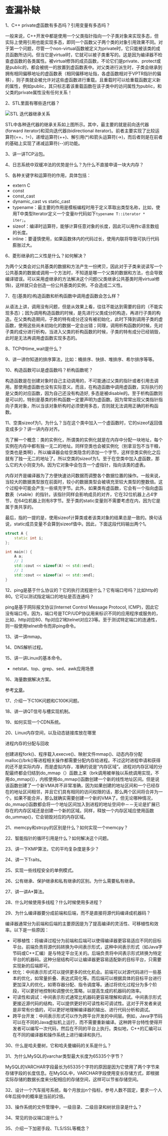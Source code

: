 # 查漏补缺

1、C++ private虚函数有多态吗？引用变量有多态吗？

一般来说，C++开发中都是使用一个父类指针指向一个子类对象来实现多态，但实际上使用引用也能实现多态，即同一个函数父子两个类的对象引用效果不同。对于第一个问题，尽管一个non-virtual函数被定义为private时，它只能被该类的成员函数所访问。但当它是virtual时，它就可以被子类重写的。这是因为编译器不检查虚函数的各类属性。被virtual修饰的成员函数，不论它们是private、protect或是public的，都会被统一的放置到虚函数表中。对父类进行派生时，子类会继承到拥有相同偏移地址的虚函数表（相同偏移地址指，各虚函数相对于VPTR指针的偏移），则子类就会被允许对这些虚函数进行重载。且重载时可以给重载函数定义新的属性，例如public，其只标志着该重载函数在该子类中的访问属性为public，和父类的private属性没有任何关系！

2、STL里面有哪些迭代器？

![STL 迭代器继承关系](https://img-blog.csdnimg.cn/20200804102957172.png)

STL中各种迭代器的继承关系如上图所示。其中，最主要的就是前向迭代器(forward iterator)和双向迭代器(bidirectional iterator)。前者主要实现了比较运算符(==、!=)，递增运算符(++)、解引用(*)和箭头运算符(->)，而后者则是在前者的基础上实现了递减运算符(--)的功能。

3、讲一讲TCP沾包。

4、日志系统中双缓冲法的优势是什么？为什么不直接申请一块大内存？

5、各种关键字和运算符的作用，具体包括：

- extern C
- const
- const_cast
- dynamic_cast vs static_cast
- typename：最主要的作用是模板编程时用于定义萃取出类型名称，比如，使用T中类型Iterator定义一个变量itr代码如下`typename T::iterator * iter;`。
- sizeof：编译时运算符，能够计算任意对象的长度，因此可以用作c语言数组的长度。
- inline：要谨慎使用，如果函数体内的代码过长，使用内联将导致可执行代码膨胀过大。

6、菱形继承的二义性是什么？如何解决？

为两个父类会对公共基类的数据和方法产生一份拷贝，因此对于子类来说读写一个公共基类的数据或调用一个方法时，不知道是哪一个父类的数据和方法，也会导致编译错误。可以采用虚继承的方法解决这个问题(父类继承公共基类时用virtual修饰)，这样就只会创造一份公共基类的实例，不会造成二义性。

7、在(基类的)构造函数和析构函数中调用虚函数会怎么样？

从语法上讲，调用没有问题，但是从效果上看，往往不能达到需要的目的（不能实现多态）；因为调用构造函数的时候，是先进行父类成分的构造，再进行子类的构造。在父类构造期间，子类的特有成分还没有被初始化，此时下降到调用子类的虚函数，使用这些尚未初始化的数据一定会出错；同理，调用析构函数的时候，先对子类的成分进行析构，当进入父类的析构函数的时候，子类的特有成分已经销毁，此时是无法再调用虚函数实现多态的。

8、TCP中time_wait是什么？

9、讲一讲你知道的排序算法，比如：桶排序、快排、堆排序、希尔排序等等。

10、构造函数可以是虚函数吗？析构函数呢？

构造函数是在创建对象时自己主动调用的，不可能通过父类的指针或者引用去调用。那使用虚函数也没有实际意义。而且，在构造函数中调用虚函数，实际执行的是父类的对应函数，因为自己还没有构造好, 多态是被disable的。至于析构函数则是可以的，特别是基类的析构函数一定要声明为虚函数。因为常常出现父类指针指向子类对象，所以当该对象析构时必须使用多态，否则就无法调用正确的析构函数。

11、空类sizeof为1，为什么？当在这个类中加入一个虚函数时，它的sizeof返回值变成多少？讲一讲内存对齐。

先了解一个概念：类的实例化，所谓类的实例化就是在内存中分配一块地址，每个实例在内存中都有独一无二的地址。同样空类也会被实例化（别拿豆包不当干粮，空类也是类啊），所以编译器会给空类隐含的添加一个字节，这样空类实例化之后就有了独一无二的地址了。所以空类的sizeof为1。至于在空类中加入虚函数，那么它的大小则变为8。因为它对象中会包含一个虚指针，指向该类的虚表。

内存对齐是编译器为了方便快速访问数据而调整各个数据位置的操作。一般来说，当较大的数据类型放在前面时，较小的数据类型会被填充至较大类型的整数倍。这个过程中可能会产生一些填充字节。此外，如果类有虚函数，它会有一个指向虚函数表（vtable）的指针。该指针同样会影响成员的对齐，它在32位机器上占4字节，在64位机器上则有8字节。至于类的static变量则不需要考虑在内，因为它是属于类共享的。

最后，指的一提的是，使用sizeof计算类或者该类对象的结果总是一致的。换句话说，static成员变量不会算到sizeof值中。因此，下面这段代码输出两个1。

``` c++
struct A {
    static int i;
};

int main() {
    A a;
    // 1
    std::cout << sizeof(A) << std::endl;
    // 1
    std::cout << sizeof(a) << std::endl;
}
```

12、ping是基于什么协议的？它的执行流程是什么？它有端口号吗？比如http的80。它可以测试指定端口的地址是否连通吗？

ping是基于网际报文协议(Internet Control Message Protocol, ICMP)，因此它没有端口号。因为，端口号是TCP/UDP协议用来标识不同的应用程序或服务的，比如，http对应80、ftp对应21和telnet对应23等。至于测试特定端口的连通性，则一般使用telnet命令而非ping命令。

13、讲一讲mmap。

14、DNS解析过程。

15、讲一讲Linux的基本命令。

- netstat、top、grep、sed、awk应用场景

16、海量数据解决方案。

参考[文章](https://www.cnblogs.com/GarrettWale/p/14478347.html)。

17、介绍一下C10K问题和C100K问题。

18、讲一讲QT信号与槽实现机制。

19、如何实现一个CDN系统。

20、Linux内存空间，以及动态链接库放在哪里

进程内存的分配与回收

创建进程fork()、程序载入execve()、映射文件mmap()、动态内存分配malloc()/brk()等进程相关操作都需要分配内存给进程。不过这时进程申请和获得的还不是实际内存，而是虚拟内存，准确的说是“内存区域”。进程对内存区域的分配最终都会归结到do_mmap（）函数上来（brk调用被单独以系统调用实现，不用do_mmap()），内核使用do_mmap()函数创建一个新的线性地址区间。但是说该函数创建了一个新VMA并不非常准确，因为如果创建的地址区间和一个已经存在的地址区间相邻，并且它们具有相同的访问权限的话，那么两个区间将合并为一个。如果不能合并，那么就确实需要创建一个新的VMA了。但无论哪种情况， do_mmap()函数都会将一个地址区间加入到进程的地址空间中－－无论是扩展已存在的内存区域还是创建一个新的区域。同样，释放一个内存区域应使用函数do_ummap()，它会销毁对应的内存区域。

21、memcpy和strcpy的区别是什么？如何实现一个memcpy？

22、智能指针的循环引用是什么？如何解决这个问题。

23、讲一下KMP算法，它的平均复杂度是多少？

24、讲一下Traits。

25、实现一些线程安全的单例模式。

26、公有继承、保护继承和私有继承的区别。为什么需要私有继承。

27、讲一讲A*算法。

28、什么时候使用多线程？什么时候使用多进程？

29、为什么编译器要分成前端和后端，而不是直接将源代码编译成机器码？

编译器通常分为前端和后端的主要原因是为了提高编译的灵活性、可移植性和效率。以下是一些原因：

- 可移植性：将编译过程分为前端和后端可以使得编译器更容易适应不同的目标平台。前端负责将源代码转换为中间表示形式，这种中间表示形式（如Java字节码或C++汇编）是与特定平台无关的。后端负责将中间表示形式转换为特定平台的机器码。这种分层结构可以让编译器更容易适配新的目标平台，只需要实现新的后端即可。
- 优化：中间表示形式可以提供更多的优化机会。前端可以对源代码进行一些基本的优化，如常量折叠、表达式简化等。而后端可以根据具体的目标平台进行更加深入的优化，如寄存器分配、指令调度等。通过将优化过程分为多个阶段，可以更好地控制和调整优化策略，以提高生成的机器码的效率。
- 可读性和调试：中间表示形式通常比机器码更容易理解和调试。中间表示形式更接近源代码的结构，可以提供更好的可读性和可调试性。这对于开发者来说是非常有价值的，可以更好地理解编译器的输出、进行代码分析和调试。
- 跨平台开发：中间表示形式可以作为跨平台开发的中间层。例如，Java字节码可以在不同的Java虚拟机上运行，而不需要重新编译。这种跨平台特性使得开发者可以编写一次代码，然后在不同的平台上执行。类似地，C++的汇编可以在不同的编译器和操作系统上进行编译和执行。

30、什么是哈夫曼树，它和哈夫曼编码的关系是什么？

31、为什么MySQL的varchar类型最大长度为65335个字节？

MySQL的VARCHAR字段最长为65335个字符的原因是因为它使用了两个字节来存储字段的长度信息。在MySQL中，VARCHAR字段使用变长存储方式，即根据实际存储的数据长度来分配相应的存储空间，这样可以节省存储空间。

32、设计一个汽车摇号系统，每个月放出n个指标，参号人数不固定，要求一个人6年后摇中的概率是当前的2倍。

33、操作系统的文件管理中，一级目录、二级目录和树状目录是什么？

34、常见的协议端口是什么？

35、介绍一下加密手段、TLS/SSL等概念？
